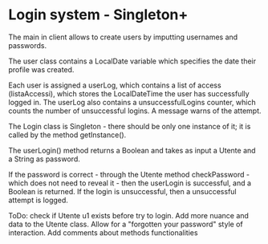 # Login system - Singleton+ 

The main in client allows to create users by imputting usernames and passwords.

The user class contains a LocalDate variable which specifies the date their profile was created.

 Each user is assigned a userLog, which contains a list of access (listaAccessi), which stores the LocalDateTime the user has successfully logged in. The userLog also contains a unsuccessfulLogins counter, which counts the number of unsuccessful logins.  A message warns of the attempt.

The Login class is Singleton - there should be only one instance of it; it is called by the method getInstance().

The userLogin() method returns a Boolean and takes as input a Utente and a String as password.

If the password is correct - through the Utente method checkPassword - which does not need to reveal it - then the userLogin is successful, and a Boolean is returned. If the login is unsuccessful, then a unsuccessful attempt is logged.

ToDo: check if Utente u1 exists before try to login. Add more nuance and data to the Utente class. Allow for a "forgotten your password" style of interaction. Add comments about methods functionalities